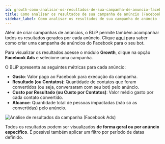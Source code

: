 ```yaml
---
id: growth-como-analisar-os-resultados-de-sua-campanha-de-anuncio-facebook-ads
title: Como analisar os resultados de sua campanha de anúncio (Facebook Ads)
sidebar_label: Como analisar os resultados de sua campanha de anúncio (Facebook Ads)
---
```


Além de criar campanhas de anúncios, o BLiP permite também acompanhar todos os resultados gerados por cada anúncio. Clique [aqui](https://help.blip.ai/hc/pt-br/articles/360018290172-Criando-uma-campanha-de-an%C3%BAncio-Facebook-Ads-para-o-seu-bot) para saber como criar uma campanha de anúncios do Facebook para o seu bot.

Para visualizar os resultados acesse o módulo **Growth**, clique na opção **Facebook Ads** e selecione uma campanha.

O BLiP apresenta as seguintes métricas para cada anúncio:

* **Gasto**: Valor pago ao Facebook para execução da campanha.
* **Resultado (ou Contatos)**: Quantidade de contatos que foram convertidos (ou seja, conversaram com seu bot) pelo anúncio.
* **Custo por Resultado (ou Custo por Contatos)**: Valor médio gasto por cada contato convertido.
* **Alcance**: Quantidade total de pessoas impactadas (não só as convertidas) pelo anúncio. 

![Análise de resultados da campanha (Facebook Ads)](/img/practice/growth/como-analisar-os-resultados-de-sua-campanha-de-anuncio-facebook-ads.png)

Todos os resultados podem ser visualizados **de forma geral ou por anúncio específico**. É possível também aplicar um filtro por período de datas definido.